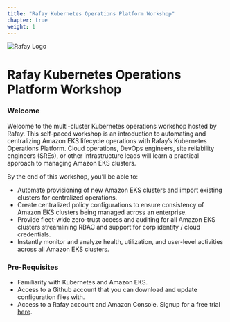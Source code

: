 ```yaml
---
title: "Rafay Kubernetes Operations Platform Workshop"
chapter: true
weight: 1
---
```


![Rafay Logo](/images/rafay-logo.png)
# Rafay Kubernetes Operations Platform Workshop

### Welcome

Welcome to the multi-cluster Kubernetes operations workshop hosted by Rafay. This self-paced workshop is an introduction to automating and centralizing Amazon EKS lifecycle operations with Rafay’s Kubernetes Operations Platform. Cloud operations, DevOps engineers, site reliability engineers (SREs), or other infrastructure leads will learn a practical approach to managing Amazon EKS clusters.

By the end of this workshop, you’ll be able to:

- Automate provisioning of new Amazon EKS clusters and import existing clusters for centralized operations.
- Create centralized policy configurations to ensure consistency of Amazon EKS clusters being managed across an enterprise.
- Provide fleet-wide zero-trust access and auditing for all Amazon EKS clusters streamlining RBAC and support for corp identity / cloud credentials.
- Instantly monitor and analyze health, utilization, and user-level activities across all Amazon EKS clusters. 

### Pre-Requisites
- Familiarity with Kubernetes and Amazon EKS.
- Access to a Github account that you can download and update configuration files with. 
- Access to a Rafay account and Amazon Console. Signup for a free trial [here](https://rafay.co/start/).
